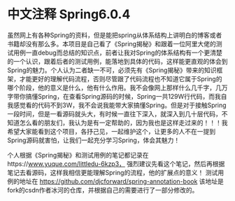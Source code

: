# 中文注释 Spring6.0.4
虽然网上有各种Spring的资料，但是能把spring从体系结构上讲明白的博客或者书籍却没有那么多。本项目是自己看了《Spring揭秘》和跟着一位阿里大佬的测试用例一直debug而总结的知识点，前者让我对Spring的体系结构有一个更清楚的一个认识，跟着后者的测试用例，能落地到具体的代码，这样能更直观的体会到Spring的魅力。个人认为二者缺一不可，必须先有《Spring揭秘》带来的知识框架，才能更好的理解代码流程，否则尽管跟了代码流程也不知道它属于Spring的哪个阶段，他的意义是什么，他有什么作用。我不会像网上那样什么几千字，几万字带你搞懂Spring，在查看Spring源码的时候，Spring一共129W行代码，而我自我感觉看的代码不到3W，我不会说我能带大家搞懂Spring。但是对于接触Spring一段时间，但是一看源码就头大，有时候一直往下深入，就深入到几十层代码，不知道怎么看的朋友们，我认为是有一定帮助的，因为我也是这样走过来的！！！我希望大家能看到这个项目，各抒己见，一起维护这个，让更多的人不在一提到Spring源码就害怕，让我们一起充分学习Spring，体会其魅力！

个人根据《Spring揭秘》和测试用例的笔记都记录在https://www.yuque.com/littledu-6kzp3，
强烈建议先看这个笔记，然后再根据笔记去看源码，这样我相信更能理解Spring的流程，他的扩展点的意义！
测试用例的地址在 https://github.com/djcforward/spring-annotation-book 该地址是fork的csdn作者冰河的仓库，并根据自己的需要进行了一部分修改的。
